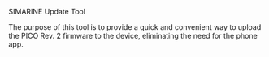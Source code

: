 SIMARINE Update Tool

The purpose of this tool is to provide a quick and convenient way to upload the PICO Rev. 2 firmware to the device, eliminating the need for the phone app.